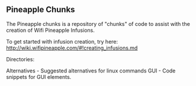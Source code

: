 Pineapple Chunks
----------------

The Pineapple chunks is a repository of "chunks" of code to assist with the creation of Wifi Pineapple Infusions.

To get started with infusion creation, try here: http://wiki.wifipineapple.com/#!creating_infusions.md


Directories:

Alternatives - Suggested alternatives for linux commands
GUI          - Code snippets for GUI elements.



